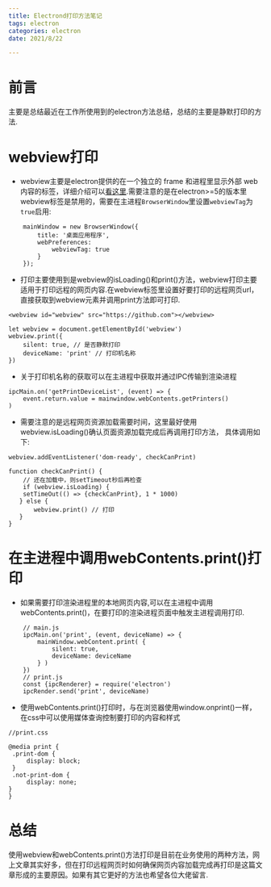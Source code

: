 ```yaml
---
title: Electrond打印方法笔记
tags: electron
categories: electron
date: 2021/8/22

---
```

# 前言
主要是总结最近在工作所使用到的electron方法总结，总结的主要是静默打印的方法.
# webview打印
- webview主要是electron提供的在一个独立的 frame 和进程里显示外部 web 内容的标签，详细介绍可以[看这里](https://www.electronjs.org/docs/api/webview-tag).需要注意的是在electron>=5的版本里webview标签是禁用的，需要在主进程`BrowserWindow`里设置``webviewTag``为`true`启用:
```
    mainWindow = new BrowserWindow({
        title: '桌面应用程序',
        webPreferences: 
            webviewTag: true
        }
    });
```
- 打印主要使用到是webview的isLoading()和print()方法，webview打印主要适用于打印远程的网页内容.在webview标签里设置好要打印的远程网页url，直接获取到webview元素并调用print方法即可打印.
```
<webview id="webview" src="https://github.com"></webview>
```

```
let webview = document.getElementById('webview')
webview.print({
    silent: true, // 是否静默打印
    deviceName: 'print' // 打印机名称
})
```
- 关于打印机名称的获取可以在主进程中获取并通过IPC传输到渲染进程
```
ipcMain.on('getPrintDeviceList', (event) => {
    event.return.value = mainwindow.webContents.getPrinters()
)
```
- 需要注意的是远程网页资源加载需要时间，这里最好使用webview.isLoading()确认页面资源加载完成后再调用打印方法， 具体调用如下:
```
webview.addEventListener('dom-ready', checkCanPrint)

function checkCanPrint() {
    // 还在加载中，则setTimeout秒后再检查
    if (webview.isLoading) {
    setTimeOut(() => {checkCanPrint}, 1 * 1000)
   } else {
       webview.print() // 打印
   }
}
```
# 在主进程中调用webContents.print()打印
- 如果需要打印渲染进程里的本地网页内容,可以在主进程中调用webContents.print()，在要打印的渲染进程页面中触发主进程调用打印.
```
    // main.js
    ipcMain.on('print', (event, deviceName) => {
        mainWindow.webContent.print( {
            silent: true,
            deviceName: deviceName
        } )
    })
    // print.js
    const {ipcRenderer} = require('electron')
    ipcRender.send('print', deviceName)

```
- 使用webContents.print()打印时，与在浏览器使用window.onprint()一样，在css中可以使用媒体查询控制要打印的内容和样式
```
//print.css

@media print {
 .print-dom {
     display: block;
 }
 .not-print-dom {
     display: none;
}
}
```
# 总结
使用webview和webContents.print()方法打印是目前在业务使用的两种方法，网上文章其实好多，但在打印远程网页时如何确保网页内容加载完成再打印是这篇文章形成的主要原因。如果有其它更好的方法也希望各位大佬留言.